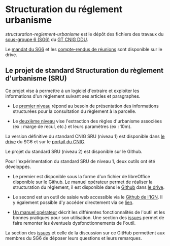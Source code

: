 # Structuration du réglement urbanisme
_structuration-reglement-urbanisme_ est le dépôt des fichiers des travaux du [sous-groupe 6 (SG6)](http://cnig.gouv.fr/?page_id=25890) du [GT CNIG DDU](http://cnig.gouv.fr/?page_id=2732).

Le [mandat du SG6](http://cnig.gouv.fr/wp-content/uploads/2020/11/200527_Mandat-SG6-du-GT-DDU_v1.3.pdf) et les [compte-rendus de réunions](http://cnig.gouv.fr/?page_id=25890) sont disponible sur le drive.

## **Le projet de standard Structuration du règlement d'urbanisme (SRU)**
Ce projet vise à permettre à un logiciel d'extraire et exploiter les informations d'un règlement suivant ses articles et paragraphes.

- Le [premier niveau](https://github.com/cnigfr/structuration-reglement-urbanisme/tree/master/standard_niveau_1) répond au besoin de présentation des informations structurées pour la consultation du règlement à la parcelle.

- Le [deuxième niveau](https://github.com/cnigfr/structuration-reglement-urbanisme/tree/master/schemas/standard_niveau2) vise l'extraction des règles d'urbanisme associées (ex : marge de recul, etc.) et leurs paramètres (ex : 10m).

La version définitive du standard CNIG SRU (niveau 1) est disponible dans [le drive](https://drive.google.com/drive/folders/1roIrTo9kGWws8XzGni8eHfA6vgNtArYF?usp=sharing) du SG6 et sur le [portail du CNIG](http://cnig.gouv.fr/IMG/pdf/230112_standard_cnig_sru_v2022-10.pdf).

Le projet du standard SRU (niveau 2) est disponible sur le Github. 

Pour l'expérimentation du standard SRU de niveau 1, deux outils ont été développés. 

- Le premier est disponible sous la forme d'un fichier de libreOffice disponible sur le Github. Le manuel opérateur permet de réaliser la structuration du réglement, il est disponible dans le [Github](https://github.com/cnigfr/structuration-reglement-urbanisme/tree/master/outils/Filtre_LibreOffice/Manuel%20op%C3%A9rateur) dans [le drive](https://drive.google.com/drive/folders/1roIrTo9kGWws8XzGni8eHfA6vgNtArYF?usp=sharing).

- Le second est un outil de saisie web accessible via le [Github de l'IGN](https://ignf.github.io/cnig-sg6-demo). Il y également possible d'y accéder directement via ce [lien](https://ignf.github.io/cnig-sg6-demo/examples/).
- [Un manuel opérateur](https://github.com/cnigfr/structuration-reglement-urbanisme/tree/master/standard_niveau_1/Outil_Web_%C3%A9dition_niveau_1) décrit les différentes fonctionnalités de l'outil et les bonnes pratiques pour son utilisation. Une section des [issues](https://github.com/IGNF/cnig-sg6-demo/issues) permet de faire remonter les éventuels dysfonctionnements de l'outil.
 
La section des [issues](https://github.com/cnigfr/structuration-reglement-urbanisme/issues) et celle de la discussion sur ce GitHub permettent aux membres du SG6 de déposer leurs questions et leurs remarques.



